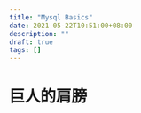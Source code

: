 ```yaml
---
title: "Mysql Basics"
date: 2021-05-22T10:51:00+08:00
description: ""
draft: true
tags: []
---
```


<!--more-->


# 巨人的肩膀
